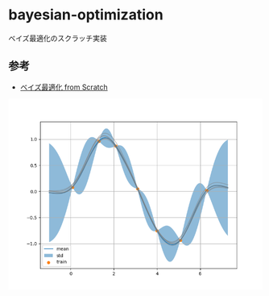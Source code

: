 # bayesian-optimization
ベイズ最適化のスクラッチ実装

## 参考

- [ベイズ最適化 from Scratch](https://qiita.com/meltyyyyy/items/e67f22f98a96e30e5461)

![](./gpr.png)
